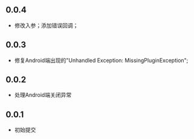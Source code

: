## 0.0.4

* 修改入参；添加错误回调；

## 0.0.3

* 修复Android端出现的"Unhandled Exception: MissingPluginException";

## 0.0.2

* 处理Android端关闭异常

## 0.0.1

* 初始提交
